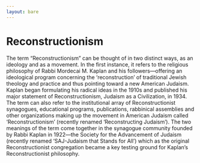 ```yaml
---
layout: bare
---
```

# Reconstructionism

The term “Reconstructionism” can be thought of in two distinct ways, as an ideology and as a movement.  In the first instance, it refers to the religious philosophy of Rabbi Mordecai M. Kaplan and his followers—offering an ideological program concerning the ‘reconstruction’ of traditional Jewish theology and practice and thus pointing toward a new American Judaism.  Kaplan began formulating his radical ideas in the 1910s and published his major statement of Reconstructionism, Judaism as a Civilization, in 1934.  The term can also refer to the institutional array of Reconstructionist synagogues, educational programs, publications, rabbinical assemblies and other organizations making up the movement in American Judaism called ‘Reconstructionism’ (recently renamed ‘Reconstructing Judaism’).  The two meanings of the term come together in the synagogue community founded by Rabbi Kaplan in 1922—the Society for the Advancement of Judaism (recently renamed ‘SAJ-Judaism that Stands for All’) which as the original Reconstructionist congregation became a key testing ground for Kaplan’s Reconstructionist philosophy.  
